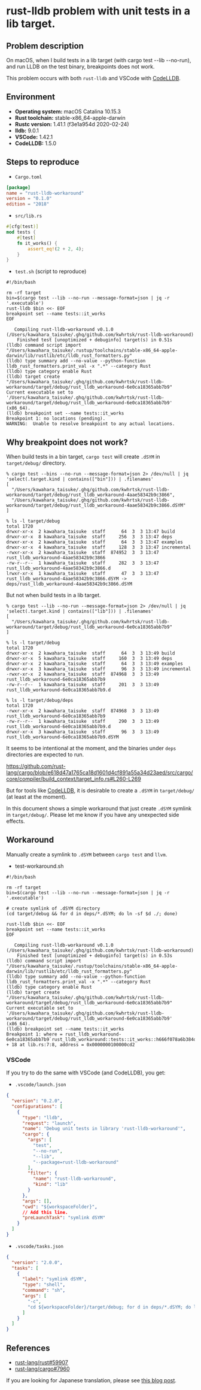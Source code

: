 rust-lldb problem with unit tests in a lib target.
==================================================

## Problem description

On macOS, when I build tests in a lib target (with cargo test --lib --no-run),
and run LLDB on the test binary, breakpoints does not work.

This problem occurs with both `rust-lldb` and VSCode with [CodeLLDB][1].

## Environment

* **Operating system:** macOS Catalina 10.15.3
* **Rust toolchain:** stable-x86_64-apple-darwin
* **Rustc version:** 1.41.1 (f3e1a954d 2020-02-24)
* **lldb:** 9.0.1
* **VSCode:** 1.42.1
* **CodeLLDB:** 1.5.0

## Steps to reproduce

* `Cargo.toml`

```toml
[package]
name = "rust-lldb-workaround"
version = "0.1.0"
edition = "2018"
```

* `src/lib.rs`

```rust
#[cfg(test)]
mod tests {
    #[test]
    fn it_works() {
        assert_eq!(2 + 2, 4);
    }
}
```

* `test.sh` (script to reproduce)

```
#!/bin/bash

rm -rf target
bin=$(cargo test --lib --no-run --message-format=json | jq -r '.executable')
rust-lldb $bin <<- EOF
breakpoint set --name tests::it_works
EOF
```

```
   Compiling rust-lldb-workaround v0.1.0 (/Users/kawahara_taisuke/.ghq/github.com/kwhrtsk/rust-lldb-workaround)
    Finished test [unoptimized + debuginfo] target(s) in 0.51s
(lldb) command script import "/Users/kawahara_taisuke/.rustup/toolchains/stable-x86_64-apple-darwin/lib/rustlib/etc/lldb_rust_formatters.py"
(lldb) type summary add --no-value --python-function lldb_rust_formatters.print_val -x ".*" --category Rust
(lldb) type category enable Rust
(lldb) target create "/Users/kawahara_taisuke/.ghq/github.com/kwhrtsk/rust-lldb-workaround/target/debug/rust_lldb_workaround-6e0ca18365abb7b9"
Current executable set to '/Users/kawahara_taisuke/.ghq/github.com/kwhrtsk/rust-lldb-workaround/target/debug/rust_lldb_workaround-6e0ca18365abb7b9' (x86_64).
(lldb) breakpoint set --name tests::it_works
Breakpoint 1: no locations (pending).
WARNING:  Unable to resolve breakpoint to any actual locations.
```

## Why breakpoint does not work?

When build tests in a bin target, `cargo test` will create `.dSYM` in `target/debug/` directory.

```
% cargo test --bins --no-run --message-format=json 2> /dev/null | jq 'select(.target.kind | contains(["bin"])) | .filenames'
[
  "/Users/kawahara_taisuke/.ghq/github.com/kwhrtsk/rust-lldb-workaround/target/debug/rust_lldb_workaround-4aae58342b9c3866",
  "/Users/kawahara_taisuke/.ghq/github.com/kwhrtsk/rust-lldb-workaround/target/debug/rust_lldb_workaround-4aae58342b9c3866.dSYM"
]

% ls -l target/debug
total 1720
drwxr-xr-x  2 kawahara_taisuke  staff      64  3  3 13:47 build
drwxr-xr-x  8 kawahara_taisuke  staff     256  3  3 13:47 deps
drwxr-xr-x  2 kawahara_taisuke  staff      64  3  3 13:47 examples
drwxr-xr-x  4 kawahara_taisuke  staff     128  3  3 13:47 incremental
-rwxr-xr-x  2 kawahara_taisuke  staff  874952  3  3 13:47 rust_lldb_workaround-4aae58342b9c3866
-rw-r--r--  1 kawahara_taisuke  staff     282  3  3 13:47 rust_lldb_workaround-4aae58342b9c3866.d
lrwxr-xr-x  1 kawahara_taisuke  staff      47  3  3 13:47 rust_lldb_workaround-4aae58342b9c3866.dSYM -> deps/rust_lldb_workaround-4aae58342b9c3866.dSYM
```

But not when build tests in a lib target.

```
% cargo test --lib --no-run --message-format=json 2> /dev/null | jq 'select(.target.kind | contains(["lib"])) | .filenames'
[
  "/Users/kawahara_taisuke/.ghq/github.com/kwhrtsk/rust-lldb-workaround/target/debug/rust_lldb_workaround-6e0ca18365abb7b9"
]

% ls -l target/debug
total 1720
drwxr-xr-x  2 kawahara_taisuke  staff      64  3  3 13:49 build
drwxr-xr-x  5 kawahara_taisuke  staff     160  3  3 13:49 deps
drwxr-xr-x  2 kawahara_taisuke  staff      64  3  3 13:49 examples
drwxr-xr-x  3 kawahara_taisuke  staff      96  3  3 13:49 incremental
-rwxr-xr-x  2 kawahara_taisuke  staff  874968  3  3 13:49 rust_lldb_workaround-6e0ca18365abb7b9
-rw-r--r--  1 kawahara_taisuke  staff     201  3  3 13:49 rust_lldb_workaround-6e0ca18365abb7b9.d

% ls -l target/debug/deps
total 1720
-rwxr-xr-x  2 kawahara_taisuke  staff  874968  3  3 13:49 rust_lldb_workaround-6e0ca18365abb7b9
-rw-r--r--  1 kawahara_taisuke  staff     290  3  3 13:49 rust_lldb_workaround-6e0ca18365abb7b9.d
drwxr-xr-x  3 kawahara_taisuke  staff      96  3  3 13:49 rust_lldb_workaround-6e0ca18365abb7b9.dSYM
```

It seems to be intentional at the moment, and the binaries under `deps` directories are expected to run.

https://github.com/rust-lang/cargo/blob/e618d47a1765ca18d1601d4cf891a55a34d23aed/src/cargo/core/compiler/build_context/target_info.rs#L260-L269

But for tools like [CodeLLDB][1], it is desirable to create a `.dSYM` in `target/debug/` (at least at the moment).

In this document shows a simple workaround that just create `.dSYM` symlink in `target/debug/`.
Please let me know if you have any unexpected side effects.

## Workaround

Manually create a symlink to `.dSYM` between `cargo test` and `llvm`.

* test-workaround.sh

```
#!/bin/bash

rm -rf target
bin=$(cargo test --lib --no-run --message-format=json | jq -r '.executable')

# create symlink of .dSYM directory
(cd target/debug && for d in deps/*.dSYM; do ln -sf $d ./; done)

rust-lldb $bin <<- EOF
breakpoint set --name tests::it_works
EOF
```

```
   Compiling rust-lldb-workaround v0.1.0 (/Users/kawahara_taisuke/.ghq/github.com/kwhrtsk/rust-lldb-workaround)
    Finished test [unoptimized + debuginfo] target(s) in 0.53s
(lldb) command script import "/Users/kawahara_taisuke/.rustup/toolchains/stable-x86_64-apple-darwin/lib/rustlib/etc/lldb_rust_formatters.py"
(lldb) type summary add --no-value --python-function lldb_rust_formatters.print_val -x ".*" --category Rust
(lldb) type category enable Rust
(lldb) target create "/Users/kawahara_taisuke/.ghq/github.com/kwhrtsk/rust-lldb-workaround/target/debug/rust_lldb_workaround-6e0ca18365abb7b9"
Current executable set to '/Users/kawahara_taisuke/.ghq/github.com/kwhrtsk/rust-lldb-workaround/target/debug/rust_lldb_workaround-6e0ca18365abb7b9' (x86_64).
(lldb) breakpoint set --name tests::it_works
Breakpoint 1: where = rust_lldb_workaround-6e0ca18365abb7b9`rust_lldb_workaround::tests::it_works::h666f078a6b384dfd + 18 at lib.rs:7:8, address = 0x0000000100000cd2
```

### VSCode

If you try to do the same with VSCode (and CodeLLDB), you get:

* `.vscode/launch.json`

```json
{
  "version": "0.2.0",
  "configurations": [
    {
      "type": "lldb",
      "request": "launch",
      "name": "Debug unit tests in library 'rust-lldb-workaround'",
      "cargo": {
        "args": [
          "test",
          "--no-run",
          "--lib",
          "--package=rust-lldb-workaround"
        ],
        "filter": {
          "name": "rust-lldb-workaround",
          "kind": "lib"
        }
      },
      "args": [],
      "cwd": "${workspaceFolder}",
      // Add this line.
      "preLaunchTask": "symlink dSYM"
    }
  ]
}
```

* `.vscode/tasks.json`

```json
{
  "version": "2.0.0",
  "tasks": [
    {
      "label": "symlink dSYM",
      "type": "shell",
      "command": "sh",
      "args": [
        "-c",
        "cd ${workspaceFolder}/target/debug; for d in deps/*.dSYM; do ln -fs $d ./; done"
      ]
    }
  ]
}
```

## References

* [rust-lang/rust#59907](https://github.com/rust-lang/rust/issues/59907)
* [rust-lang/cargo#7960](https://github.com/rust-lang/cargo/issues/7960)

If you are looking for Japanese translation, please see [this blog post][2].

[1]: https://github.com/vadimcn/vscode-lldb
[2]: https://chopschips.net/blog/2020/03/03/rust-lldb-workaround/
